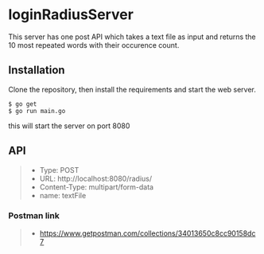 # loginRadiusServer

This server has one post API which takes a text file as input and returns the 10 most repeated words with their occurence count.

## Installation

Clone the repository, then install the requirements and start the web server.

    $ go get
    $ go run main.go
this will start the server on port 8080

## API
>* Type: POST <br>
>* URL: http://localhost:8080/radius/ <br>
>* Content-Type: multipart/form-data <br>
>* name: textFile <br>

### Postman link
>* https://www.getpostman.com/collections/34013650c8cc90158dc7


